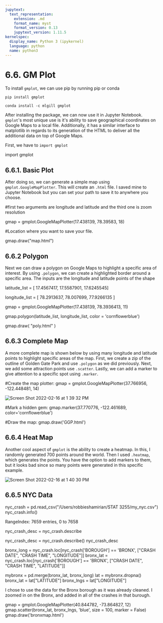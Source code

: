 ```yaml
---
jupytext:
  text_representation:
    extension: .md
    format_name: myst
    format_version: 0.13
    jupytext_version: 1.11.5
kernelspec:
  display_name: Python 3 (ipykernel)
  language: python
  name: python3
---
```


# 6.6. GM Plot

To install `gmplot`, we can use pip by running pip or conda

`pip install gmplot`

`conda install -c mlgill gmplot`

After installing the package, we can now use it in Jupyter Notebook. `gmplot`'s most unique use is it's ability to save geographical coordinates on Google Maps to a local file. Additionally, it has a similar interface to matplotlib in regards to its generation of the HTML to deliver all the additional data on top of Google Maps.

First, we have to `import gmplot`

import gmplot

## 6.6.1. Basic Plot

After doing so, we can generate a simple map using `gmplot.GoogleMapPlotter`. This will create an `.html` file. I saved mine to Jupyter Notebook but you can set your path to save it to anywhere you choose.

#first two arguments are longitude and latitude and the third one is zoom resolution

gmap = gmplot.GoogleMapPlotter(17.438139, 78.39583, 18)

#Location where you want to save your file.

gmap.draw("map.html")

## 6.6.2 Polygon

Next we can draw a polygon on Google Maps to highlight a specific area of interest. By using `.polygon`, we can create a highlighted border around a specific area. The inputs are the longitude and latitude points of the shape

latitude_list = [ 17.4567417, 17.5587901, 17.6245545]

longitude_list = [ 78.2913637, 78.007699, 77.9266135 ]

gmap = gmplot.GoogleMapPlotter(17.438139, 78.3936413, 11)

gmap.polygon(latitude_list, longitude_list, color = 'cornflowerblue')

gmap.draw( "poly.html" )

## 6.6.3 Complete Map

A more complete map is shown below by using many longitude and latitude points to highlight specific areas of the map. First, we create a zip of the outline of Golden Gate Park and use `.polygon` as we did previously. Next, we add some attraction points use `.scatter`. Lastly, we can add a marker to give attention to a specific spot using `.marker`.

#Create the map plotter:
gmap = gmplot.GoogleMapPlotter(37.766956, -122.448481, 14)

![Screen Shot 2022-02-16 at 1 39 32 PM](https://user-images.githubusercontent.com/98053064/154333387-65665133-e799-4c29-903f-51537601e9c3.png)

#Mark a hidden gem:
gmap.marker(37.770776, -122.461689, color='cornflowerblue')

#Draw the map:
gmap.draw('GGP.html')

## 6.6.4 Heat Map

Another cool aspect of `gmplot` is the ability to create a heatmap. In this, I randomly generated 700 points around the world. Then I used `.heatmap`, which generates the points. You have the option to add markers to them, but it looks bad since so many points were generated in this specific example.

![Screen Shot 2022-02-16 at 1 40 30 PM](https://user-images.githubusercontent.com/98053064/154333567-3928d2a1-d540-4199-95eb-e8e4f395ade0.png)

## 6.6.5 NYC Data

nyc_crash = pd.read_csv("/Users/robbieshamirian/STAT 3255/my_nyc.csv")
nyc_crash.info()

RangeIndex: 7659 entries, 0 to 7658

nyc_crash_desc = nyc_crash.describe

nyc_crash_desc = nyc_crash.describe()
nyc_crash_desc

bronx_long = nyc_crash.loc[nyc_crash['BOROUGH'] == 'BRONX',
                           ["CRASH DATE", "CRASH TIME", "LONGITUDE"]]
bronx_lat  = nyc_crash.loc[nyc_crash['BOROUGH'] == 'BRONX',
                           ["CRASH DATE", "CRASH TIME", "LATITUDE"]]
                           
mybronx = pd.merge(bronx_lat, bronx_long)
lat = mybronx.dropna()
bronx_lat = lat["LATITUDE"]
bronx_lngs = lat["LONGITUDE"]

I chose to use the data for the Bronx borough as it was already cleaned. I zoomed in on the Bronx, and added in all of the crashes in that burough.

gmap = gmplot.GoogleMapPlotter(40.844782, -73.864827, 12)
gmap.scatter(bronx_lat, bronx_lngs, 'blue', size = 100, marker = False)
gmap.draw('bronxmap.html')

